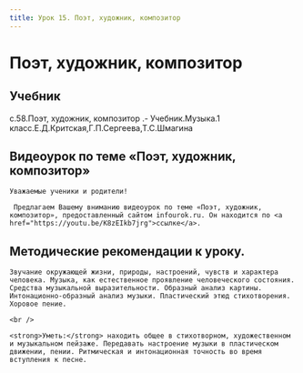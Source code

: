 ```yaml
---
title: Урок 15. Поэт, художник, композитор
---
```


# Поэт, художник, композитор

## Учебник

с.58.Поэт, художник, композитор .- Учебник.Музыка.1 класс.Е.Д.Критская,Г.П.Сергеева,Т.С.Шмагина

## Видеоурок по теме «Поэт, художник, композитор»

<p>
	Уважаемые ученики и родители!  
</p>
<p>
	 Предлагаем Вашему вниманию видеоурок по теме «Поэт, художник, композитор», предоставленный сайтом infourok.ru. Он находится по <a href="https://youtu.be/K8zEIkb7jrg">ссылке</a>.
</p>

## Методические рекомендации к уроку.

<p>
	Звучание окружающей жизни, природы, настроений, чувств и характера человека. Музыка, как естественное проявление человеческого состояния. Средства музыкальной выразительности. Образный анализ картины. Интонационно-образный анализ музыки. Пластический этюд стихотворения. Хоровое пение.
</p>
<p>
	<br /> 
</p>
<p>
	<strong>Уметь:</strong> находить общее в стихотворном, художественном и музыкальном пейзаже. Передавать настроение музыки в пластическом движении, пении. Ритмическая и интонационная точность во время вступления к песне.
</p>